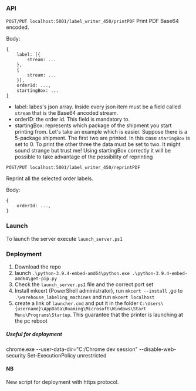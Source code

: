 ### API
``` POST/PUT localhost:5001/label_writer_450/printPDF ```
Print PDF Base64 encoded.

Body:
```
{
    label: [{
        stream: ...
    },
    {
        stream: ...
    }],
    orderId: ...,
    startingBox: ...
}
```

- label: labes's json array. Inside every json item must be a field called ```stream``` that is the Base64 ancoded stream. 
- orderID: the order id. This field is mandatory to.
- startingBox: represents which package of the shipment you start printing from. Let's take an example which is easier. Suppose there is a 5-package shipment. The first two are printed. In this case ```staringBox``` is set to 0. To print the other three the data must be set to two. It might sound strange but trust me! Using startingBox correctly it will be possible to take advantage of the possibility of reprinting

``` POST/PUT localhost:5001/label_writer_450/reprintPDF ```

Reprint all the selected order labels.

Body:
```
{
    orderId: ...,
}
```
### Launch
To launch the server execute ```launch_server.ps1```

### Deployment 

1. Download the repo
2. launch ```.\python-3.9.4-embed-amd64\python.exe .\python-3.9.4-embed-amd64\get-pip.py```
3. Check the ```launch_server.ps1``` file and the correct port set 
4. Install mkcert (PowerShell administrator),  run ``` mkcert --install ``` ,go to  ```.\warehouse_labeling_machines``` and run ``` mkcert localhost ```
5. create a link of ```launcher.cmd``` and put it in the folder ```C:\Users\{username}\AppData\Roaming\Microsoft\Windows\Start Menu\Programs\Startup```. This guarantee that the printer is launching at the pc reboot

##### Useful for deployment
chrome.exe --user-data-dir="C:/Chrome dev session" --disable-web-security
Set-ExecutionPolicy unrestricted

#### NB 
New script for deployment with https protocol. 